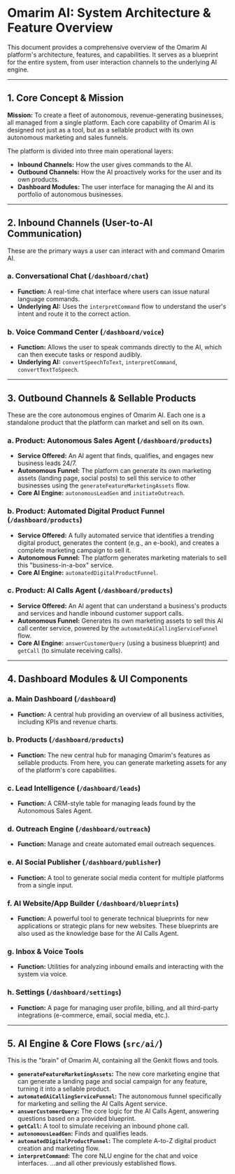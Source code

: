 
# Omarim AI: System Architecture & Feature Overview

This document provides a comprehensive overview of the Omarim AI platform's architecture, features, and capabilities. It serves as a blueprint for the entire system, from user interaction channels to the underlying AI engine.

---

## 1. Core Concept & Mission

**Mission:** To create a fleet of autonomous, revenue-generating businesses, all managed from a single platform. Each core capability of Omarim AI is designed not just as a tool, but as a sellable product with its own autonomous marketing and sales funnels.

The platform is divided into three main operational layers:
- **Inbound Channels:** How the user gives commands to the AI.
- **Outbound Channels:** How the AI proactively works for the user and its own products.
- **Dashboard Modules:** The user interface for managing the AI and its portfolio of autonomous businesses.

---

## 2. Inbound Channels (User-to-AI Communication)

These are the primary ways a user can interact with and command Omarim AI.

### a. Conversational Chat (`/dashboard/chat`)
- **Function:** A real-time chat interface where users can issue natural language commands.
- **Underlying AI:** Uses the `interpretCommand` flow to understand the user's intent and route it to the correct action.

### b. Voice Command Center (`/dashboard/voice`)
- **Function:** Allows the user to speak commands directly to the AI, which can then execute tasks or respond audibly.
- **Underlying AI:** `convertSpeechToText`, `interpretCommand`, `convertTextToSpeech`.

---

## 3. Outbound Channels & Sellable Products

These are the core autonomous engines of Omarim AI. Each one is a standalone product that the platform can market and sell on its own.

### a. Product: Autonomous Sales Agent (`/dashboard/products`)
- **Service Offered:** An AI agent that finds, qualifies, and engages new business leads 24/7.
- **Autonomous Funnel:** The platform can generate its own marketing assets (landing page, social posts) to sell this service to other businesses using the `generateFeatureMarketingAssets` flow.
- **Core AI Engine:** `autonomousLeadGen` and `initiateOutreach`.

### b. Product: Automated Digital Product Funnel (`/dashboard/products`)
- **Service Offered:** A fully automated service that identifies a trending digital product, generates the content (e.g., an e-book), and creates a complete marketing campaign to sell it.
- **Autonomous Funnel:** The platform generates marketing materials to sell this "business-in-a-box" service.
- **Core AI Engine:** `automatedDigitalProductFunnel`.

### c. Product: AI Calls Agent (`/dashboard/products`)
- **Service Offered:** An AI agent that can understand a business's products and services and handle inbound customer support calls.
- **Autonomous Funnel:** Generates its own marketing assets to sell this AI call center service, powered by the `automatedAiCallingServiceFunnel` flow.
- **Core AI Engine:** `answerCustomerQuery` (using a business blueprint) and `getCall` (to simulate receiving calls).

---

## 4. Dashboard Modules & UI Components

### a. Main Dashboard (`/dashboard`)
- **Function:** A central hub providing an overview of all business activities, including KPIs and revenue charts.

### b. Products (`/dashboard/products`)
- **Function:** The new central hub for managing Omarim's features as sellable products. From here, you can generate marketing assets for any of the platform's core capabilities.

### c. Lead Intelligence (`/dashboard/leads`)
- **Function:** A CRM-style table for managing leads found by the Autonomous Sales Agent.

### d. Outreach Engine (`/dashboard/outreach`)
- **Function:** Manage and create automated email outreach sequences.

### e. AI Social Publisher (`/dashboard/publisher`)
- **Function:** A tool to generate social media content for multiple platforms from a single input.

### f. AI Website/App Builder (`/dashboard/blueprints`)
- **Function:** A powerful tool to generate technical blueprints for new applications or strategic plans for new websites. These blueprints are also used as the knowledge base for the AI Calls Agent.

### g. Inbox & Voice Tools
- **Function:** Utilities for analyzing inbound emails and interacting with the system via voice.

### h. Settings (`/dashboard/settings`)
- **Function:** A page for managing user profile, billing, and all third-party integrations (e-commerce, email, social media, etc.).

---

## 5. AI Engine & Core Flows (`src/ai/`)

This is the "brain" of Omarim AI, containing all the Genkit flows and tools.

- **`generateFeatureMarketingAssets`:** The new core marketing engine that can generate a landing page and social campaign for any feature, turning it into a sellable product.
- **`automatedAiCallingServiceFunnel`:** The autonomous funnel specifically for marketing and selling the AI Calls Agent service.
- **`answerCustomerQuery`:** The core logic for the AI Calls Agent, answering questions based on a provided blueprint.
- **`getCall`:** A tool to simulate receiving an inbound phone call.
- **`autonomousLeadGen`:** Finds and qualifies leads.
- **`automatedDigitalProductFunnel`:** The complete A-to-Z digital product creation and marketing flow.
- **`interpretCommand`:** The core NLU engine for the chat and voice interfaces.
...and all other previously established flows.

    